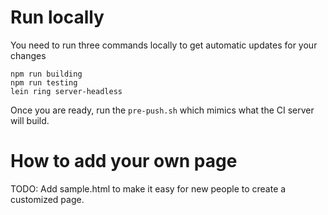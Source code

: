 Run locally
===========

You need to run three commands locally to get automatic updates for your changes

```
npm run building
npm run testing
lein ring server-headless
```

Once you are ready, run the ```pre-push.sh``` which mimics what the CI server will build.

How to add your own page
========================

TODO: Add sample.html to make it easy for new people to create a customized page.